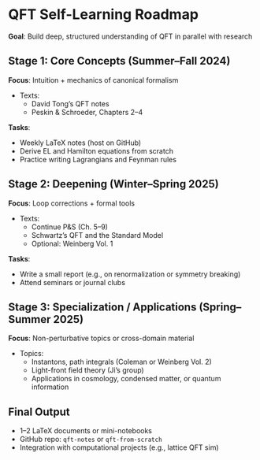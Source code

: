 
# QFT Self-Learning Roadmap

**Goal**: Build deep, structured understanding of QFT in parallel with research

## Stage 1: Core Concepts (Summer–Fall 2024)
**Focus**: Intuition + mechanics of canonical formalism

- Texts:
  - David Tong’s QFT notes
  - Peskin & Schroeder, Chapters 2–4

**Tasks**:
- Weekly LaTeX notes (host on GitHub)
- Derive EL and Hamilton equations from scratch
- Practice writing Lagrangians and Feynman rules

## Stage 2: Deepening (Winter–Spring 2025)
**Focus**: Loop corrections + formal tools

- Texts:
  - Continue P&S (Ch. 5–9)
  - Schwartz’s QFT and the Standard Model
  - Optional: Weinberg Vol. 1

**Tasks**:
- Write a small report (e.g., on renormalization or symmetry breaking)
- Attend seminars or journal clubs

## Stage 3: Specialization / Applications (Spring–Summer 2025)
**Focus**: Non-perturbative topics or cross-domain material

- Topics:
  - Instantons, path integrals (Coleman or Weinberg Vol. 2)
  - Light-front field theory (Ji’s group)
  - Applications in cosmology, condensed matter, or quantum information

## Final Output
- 1–2 LaTeX documents or mini-notebooks
- GitHub repo: `qft-notes` or `qft-from-scratch`
- Integration with computational projects (e.g., lattice QFT sim)

